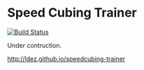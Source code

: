 # Speed Cubing Trainer

[![Build Status](https://travis-ci.org/ldez/speedcubing-trainer.svg?branch=master)](https://travis-ci.org/ldez/speedcubing-trainer)

Under contruction.

http://ldez.github.io/speedcubing-trainer
